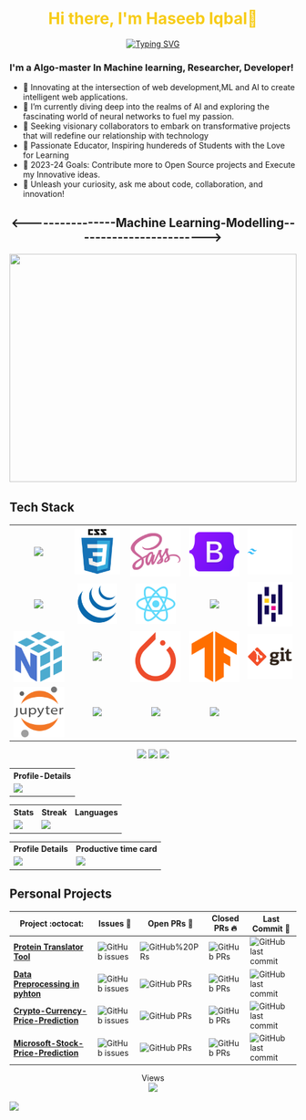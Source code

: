 <body>
  <div align="center">
    <h1 style="color: #F7CC18FF;">Hi there, I'm Haseeb Iqbal👋<a href="#"></a></h1>
  </div>
  <p align="center">
    <a href="https://git.io/typing-svg">
      <img src="https://readme-typing-svg.herokuapp.com?font=sans-serif+fonts&weight=800&size=24&duration=2000&pause=1000&color=F7CC18&center=true&vCenter=true&width=435&lines=canva+Expert+;React+Developer+;Machine+Learning+Expert;Artificial+Intellegence+Aspirant" alt="Typing SVG" />
    </a>
  </p>
	
  <h3>I'm a Algo-master In Machine learning, Researcher, Developer!</h3>
  <ul>
    <li>🔭 Innovating at the intersection of web development,ML and AI to create intelligent web applications.</li>
    <li>🌱 I’m currently diving deep into the realms of AI and exploring the fascinating world of neural networks to fuel my passion.</li>
    <li>👯 Seeking visionary collaborators to embark on transformative projects that will redefine our relationship with technology</li>
    <li>📢 Passionate Educator, Inspiring hundereds of Students with the Love for Learning</li>
    <li>🥅 2023-24 Goals: Contribute more to Open Source projects and Execute my Innovative ideas.</li>
    <li>🥅 Unleash your curiosity, ask me about code, collaboration, and innovation!</li>
  </ul>
 <h2 style="text-align: center;"><----------------Machine Learning-Modelling------------------------></h2>
	
<img src = "https://images.squarespace-cdn.com/content/v1/5feb53185d3dab691b47361b/1609930650139-9NRI63XUJ29Y7E9LEA9G/12eca-machine-learning.gif" width = 100% height = 400px>
	
<h2>Tech Stack</h2>

<table>
<tr>
<td align='center'>
<img src="https://upload.wikimedia.org/wikipedia/commons/thumb/3/38/HTML5_Badge.svg/600px-HTML5_Badge.svg.png" width="70">
</td>
<td align='center'>
<img src="https://raw.githubusercontent.com/devicons/devicon/0d6c64dbbf311879f7d563bfc3ccf559f9ed111c/icons/css3/css3-original-wordmark.svg" width="80">
</td>
<td align='center'>
<img src="https://github.com/devicons/devicon/blob/master/icons/sass/sass-original.svg" width="100">
</td>
<td align='center'>
<img src="https://github.com/devicons/devicon/blob/master/icons/bootstrap/bootstrap-original.svg" width="100">
</td>
<td align='center' width="200">
<img src="https://github.com/devicons/devicon/blob/master/icons/tailwindcss/tailwindcss-original-wordmark.svg" width="170">
</td>
</tr>
<tr>
<td align='center' width="200">
<img src="https://github.com/abranhe/programming-languages-logos/blob/master/src/javascript/javascript.svg" width="90">
</td>
<td align='center'>
<img src="https://github.com/devicons/devicon/blob/master/icons/jquery/jquery-original.svg" width="70">
</td>
<td align='center'>
<img src="https://github.com/devicons/devicon/blob/master/icons/react/react-original.svg" width="70">
</td>
<td align='center'>
<img src="https://www.jing.fm/clipimg/full/53-537670_python-png-file-python-logo-png.png"  width="100">
</td>
<td align='center'>
<img src="https://github.com/devicons/devicon/blob/master/icons/pandas/pandas-original.svg" width="100">
</td>
</tr>
<tr>
<td align='center'>
<img src="https://github.com/devicons/devicon/blob/master/icons/numpy/numpy-original.svg" width="100">
</td>
<td align='center' width="200">
<img src="https://upload.wikimedia.org/wikipedia/commons/thumb/0/05/Scikit_learn_logo_small.svg/2560px-Scikit_learn_logo_small.svg.png">
</td>
<td align='center' width="200">
<img src="https://github.com/devicons/devicon/blob/master/icons/pytorch/pytorch-original.svg" width="100">
</td>
<td align='center' width="200">
<img src="https://github.com/devicons/devicon/blob/master/icons/tensorflow/tensorflow-original.svg" width="100">
</td>
<td align='center'>
<img src="https://github.com/devicons/devicon/blob/master/icons/git/git-original-wordmark.svg" width="100">
</td>
</tr>
<tr>
<td align='center' width="200">
<img src="https://github.com/devicons/devicon/blob/master/icons/jupyter/jupyter-original-wordmark.svg" width="90">
</td>
<td align='center' width="200">
<img src="https://upload.wikimedia.org/wikipedia/commons/thumb/d/d0/Google_Colaboratory_SVG_Logo.svg/2560px-Google_Colaboratory_SVG_Logo.svg.png" >
</td>
<td align='center' width="200">
<img src="https://lamiradadelreplicante.files.wordpress.com/2013/01/kali_linux.png">
</td>
<td align='center' width="200">
<img src="https://i0.wp.com/www.box1663.net/wp-content/uploads/2018/09/Metasploitable3.jpeg?fit=684%2C487&ssl=1&w=640">
</td>
</tr>
</table>
<p align="center">
  <a href="https://www.linkedin.com/in/haseeb-iqbal-21sb/"><img src="https://img.shields.io/badge/-Haseeb%20Iqbal-0077B5?style=flat&logo=Linkedin&logoColor=white"/></a>
  <a href="mailto:2021bme3@student.uet.edu.pk"><img src="https://img.shields.io/badge/-HaseebIqbal@gmail.com-D14836?style=flat&logo=Gmail&logoColor=white%22"/></a>
  <a href="https://www.instagram.com/marcos_developer318124/"><img src="https://img.shields.io/badge/-@Haseebiqbal-E4405F?style=flat&logo=Instagram&logoColor=white"/></a>
</p>
<table>
	<tr>
		<th>Profile-Details</th>
	</tr>
	<tr>
		<td><img src ="https://github-profile-summary-cards.vercel.app/api/cards/profile-details?username=HaseebAlgoMastero&theme=gruvbox"/></td>
	</tr>
</table>

<table>
  <tr>
    <th>Stats</th>
    <th>Streak</th>
    <th>Languages</th>
  </tr>
  <tr>
    <td><img src="https://github-profile-summary-cards.vercel.app/api/cards/stats?username=HaseebAlgoMastero&theme=gruvbox"/></td>
    <td><a href="https://git.io/streak-stats"><img src="https://streak-stats.demolab.com/?user=HaseebAlgoMastero&theme=gruvbox&hide_border=true&border_radius=32&date_format=j%20M%5B%20Y%5D&ring=888888"/></a></td>
  </tr>
</table>
<table>
  <tr>
    <th>Profile Details</th>
    <th>Productive time card</th>
  </tr>
  <tr>
    <td><img src ="https://github-profile-summary-cards.vercel.app/api/cards/productive-time?username=HaseebAlgoMastero&theme=gruvbox&utcOffset=8"/></td>
    <td><img src="https://github-profile-summary-cards.vercel.app/api/cards/repos-per-language?username=HaseebAlgoMastero&theme=gruvbox"/></td>
  </tr>
</table>


	
## Personal Projects

| Project :octocat: | Issues :bug: | Open PRs :bell: | Closed PRs :fire: | Last Commit 🚩 |
| ----------------- | ------------- | ---------------- | ------------------ | -------------- |
| [**Protein Translator Tool**](https://github.com/HaseebAlgoMastero/Gene2Chuckle) | ![GitHub issues](https://img.shields.io/github/issues/HaseebAlgoMastero/Gene2Chuckle?color=green&logo=github&style=flat) | ![GitHub%20PRs](https://img.shields.io/github/issues-pr/saadfareed/Leetcode?style=flat&logo=github) | ![GitHub PRs](https://img.shields.io/github/issues-pr-closed/HaseebAlgoMastero/Gene2Chuckle?style=flat&color=critical&logo=github) | ![GitHub last commit](https://img.shields.io/github/last-commit/HaseebAlgoMastero/Gene2Chuckle?color=blue&logo=github&style=flat) |
| [**Data Preprocessing in pyhton**](https://github.com/HaseebAlgoMastero/DataPreprocessing-in-pyhton.git) | ![GitHub issues](https://img.shields.io/github/issues/HaseebAlgoMastero/DataPreprocessing-in-pyhton?color=green&logo=github&style=flat) | ![GitHub PRs](https://img.shields.io/github/issues-pr/HaseebAlgoMastero/DataPreprocessing-in-pyhton?style=flat&logo=github) | ![GitHub PRs](https://img.shields.io/github/issues-pr-closed/HaseebAlgoMastero/DataPreprocessing-in-pyhton?style=flat&color=critical&logo=github) | ![GitHub last commit](https://img.shields.io/github/last-commit/HaseebAlgoMastero/DataPreprocessing-in-pyhton?color=blue&logo=github&style=flat) |
| [**Crypto-Currency-Price-Prediction**](https://github.com/HaseebAlgoMastero/Crypto-Currency-Price) | ![GitHub issues](https://img.shields.io/github/issues/HaseebAlgoMastero/Crypto-Currency-Price?color=green&logo=github&style=flat) | ![GitHub PRs](https://img.shields.io/github/issues-pr/HaseebAlgoMastero/Crypto-Currency-Price?style=flat&logo=github) | ![GitHub PRs](https://img.shields.io/github/issues-pr-closed/HaseebAlgoMastero/Crypto-Currency-Price?style=flat&color=critical&logo=github) | ![GitHub last commit](https://img.shields.io/github/last-commit/HaseebAlgoMastero/Crypto-Currency-Price?color=blue&logo=github&style=flat) |
| [**Microsoft-Stock-Price-Prediction**](https://github.com/HaseebAlgoMastero/Microsoft-stock-price-prediction) | ![GitHub issues](https://img.shields.io/github/issues/HaseebAlgoMastero/Microsoft-stock-price-prediction?color=green&logo=github&style=flat) | ![GitHub PRs](https://img.shields.io/github/issues-pr/HaseebAlgoMastero/Microsoft-stock-price-prediction?style=flat&logo=github) | ![GitHub PRs](https://img.shields.io/github/issues-pr-closed/HaseebAlgoMastero/Microsoft-stock-price-prediction?style=flat&color=critical&logo=github) | ![GitHub last commit](https://img.shields.io/github/last-commit/HaseebAlgoMastero/Crypto-Currency-Price?color=blue&logo=github&style=flat) |

<p align="center"> 
  Views<br>
  <img src="https://profile-counter.glitch.me/HaseebAlgoMastero/count.svg">
</p>
		
![](https://hit.yhype.me/github/profile?user_id=50300882)


